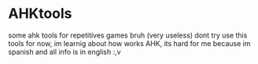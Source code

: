 # AHKtools
some ahk tools for repetitives games bruh (very useless)
dont try use this tools for now, im learnig about how works AHK, its hard for me because im spanish and all info is in english :,v
